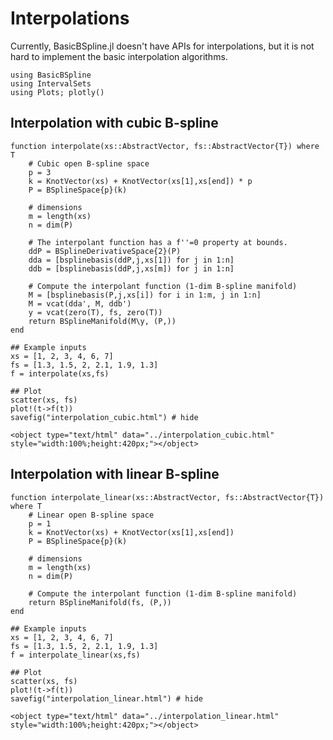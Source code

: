 # Interpolations

Currently, BasicBSpline.jl doesn't have APIs for interpolations, but it is not hard to implement the basic interpolation algorithms.

```@setup interpolation
using BasicBSpline
using IntervalSets
using Plots; plotly()
```

## Interpolation with cubic B-spline

```@example interpolation
function interpolate(xs::AbstractVector, fs::AbstractVector{T}) where T
    # Cubic open B-spline space
    p = 3
    k = KnotVector(xs) + KnotVector(xs[1],xs[end]) * p
    P = BSplineSpace{p}(k)

    # dimensions
    m = length(xs)
    n = dim(P)

    # The interpolant function has a f''=0 property at bounds.
    ddP = BSplineDerivativeSpace{2}(P)
    dda = [bsplinebasis(ddP,j,xs[1]) for j in 1:n]
    ddb = [bsplinebasis(ddP,j,xs[m]) for j in 1:n]

    # Compute the interpolant function (1-dim B-spline manifold)
    M = [bsplinebasis(P,j,xs[i]) for i in 1:m, j in 1:n]
    M = vcat(dda', M, ddb')
    y = vcat(zero(T), fs, zero(T))
    return BSplineManifold(M\y, (P,))
end

## Example inputs
xs = [1, 2, 3, 4, 6, 7]
fs = [1.3, 1.5, 2, 2.1, 1.9, 1.3]
f = interpolate(xs,fs)

## Plot
scatter(xs, fs)
plot!(t->f(t))
savefig("interpolation_cubic.html") # hide
```

```@raw html
<object type="text/html" data="../interpolation_cubic.html" style="width:100%;height:420px;"></object>
```

## Interpolation with linear B-spline

```@example interpolation
function interpolate_linear(xs::AbstractVector, fs::AbstractVector{T}) where T
    # Linear open B-spline space
    p = 1
    k = KnotVector(xs) + KnotVector(xs[1],xs[end])
    P = BSplineSpace{p}(k)

    # dimensions
    m = length(xs)
    n = dim(P)

    # Compute the interpolant function (1-dim B-spline manifold)
    return BSplineManifold(fs, (P,))
end

## Example inputs
xs = [1, 2, 3, 4, 6, 7]
fs = [1.3, 1.5, 2, 2.1, 1.9, 1.3]
f = interpolate_linear(xs,fs)

## Plot
scatter(xs, fs)
plot!(t->f(t))
savefig("interpolation_linear.html") # hide
```

```@raw html
<object type="text/html" data="../interpolation_linear.html" style="width:100%;height:420px;"></object>
```
